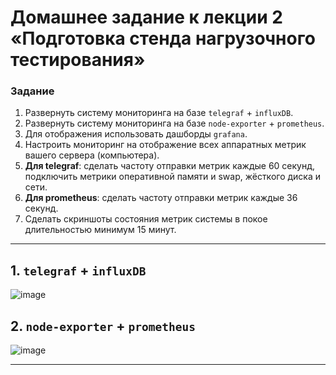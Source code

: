 # Домашнее задание к лекции 2 «‎Подготовка стенда нагрузочного тестирования»

### Задание

1. Развернуть систему мониторинга на базе `telegraf` + `influxDB`.
2. Развернуть систему мониторинга на базе  `node-exporter` + `prometheus`.
3. Для отображения использовать дашборды `grafana`.
4. Настроить мониторинг на отображение всех аппаратных метрик вашего сервера (компьютера).
5. **Для telegraf**: сделать частоту отправки метрик каждые 60 секунд, подключить метрики оперативной памяти и swap, жёсткого диска и сети.
6. **Для prometheus**: сделать частоту отправки метрик каждые 36 секунд.
7. Сделать скриншоты состояния метрик системы в покое длительностью минимум 15 минут.
---
## 1. `telegraf` + `influxDB`
![image](https://user-images.githubusercontent.com/98056528/216752804-8fa09b0d-8be5-46a7-8503-eee5587d227a.png)


## 2. `node-exporter` + `prometheus`
![image](https://user-images.githubusercontent.com/98056528/216752754-41495b7b-5b97-4389-9cbf-2792bd5423e9.png)

---
